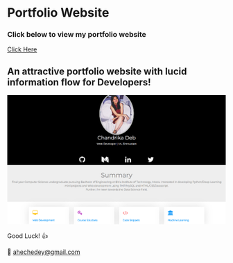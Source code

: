 # Portfolio Website

### Click below to view my portfolio website
[Click Here](https://ahechedey.github.io)

## An attractive portfolio website with lucid information flow for Developers!


<p align="center"> 
  <kbd>
  	<a href="https://ahechedey.github.io/chandrikadeb7.github.io-v1/" target="_blank">
		<img src="image.png"></img>
	</a>
  </kbd>
</p>

Good Luck! :+1: 

:e-mail: ahechedey@gmail.com

